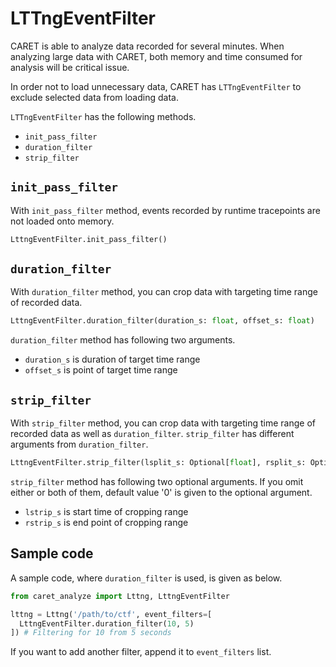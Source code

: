 # LTTngEventFilter

CARET is able to analyze data recorded for several minutes. When analyzing large data with CARET, both memory and time consumed for analysis will be critical issue.

In order not to load unnecessary data, CARET has `LTTngEventFilter` to exclude selected data from loading data.

`LTTngEventFilter` has the following methods.

- `init_pass_filter`
- `duration_filter`
- `strip_filter`

## `init_pass_filter`

With `init_pass_filter` method, events recorded by runtime tracepoints are not loaded onto memory.

```python
LttngEventFilter.init_pass_filter()
```

## `duration_filter`

With `duration_filter` method, you can crop data with targeting time range of recorded data.

```python
LttngEventFilter.duration_filter(duration_s: float, offset_s: float)
```

`duration_filter` method has following two arguments.

- `duration_s` is duration of target time range
- `offset_s` is point of target time range

## `strip_filter`

With `strip_filter` method, you can crop data with targeting time range of recorded data as well as `duration_filter`. `strip_filter` has different arguments from `duration_filter`.

```python
LttngEventFilter.strip_filter(lsplit_s: Optional[float], rsplit_s: Optional[float])
```

`strip_filter` method has following two optional arguments. If you omit either or both of them, default value '0' is given to the optional argument.

- `lstrip_s` is start time of cropping range
- `rstrip_s` is end point of cropping range

## Sample code

A sample code, where `duration_filter` is used, is given as below.

```python
from caret_analyze import Lttng, LttngEventFilter

lttng = Lttng('/path/to/ctf', event_filters=[
  LttngEventFilter.duration_filter(10, 5)
]) # Filtering for 10 from 5 seconds
```

If you want to add another filter, append it to `event_filters` list.
